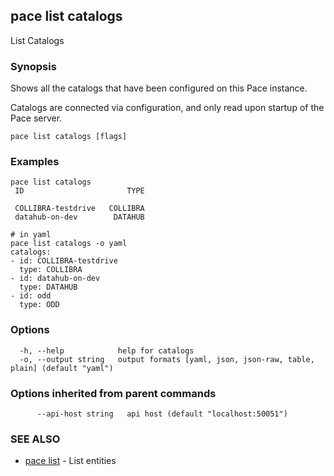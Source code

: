 ## pace list catalogs

List Catalogs

### Synopsis

Shows all the catalogs that have been configured on this Pace instance.

Catalogs are connected via configuration, and only read upon startup of the Pace server.

```
pace list catalogs [flags]
```

### Examples

```
pace list catalogs
 ID                       TYPE

 COLLIBRA-testdrive   COLLIBRA
 datahub-on-dev        DATAHUB

# in yaml
pace list catalogs -o yaml
catalogs:
- id: COLLIBRA-testdrive
  type: COLLIBRA
- id: datahub-on-dev
  type: DATAHUB
- id: odd
  type: ODD
```

### Options

```
  -h, --help            help for catalogs
  -o, --output string   output formats [yaml, json, json-raw, table, plain] (default "yaml")
```

### Options inherited from parent commands

```
      --api-host string   api host (default "localhost:50051")
```

### SEE ALSO

* [pace list](pace_list.md)	 - List entities

